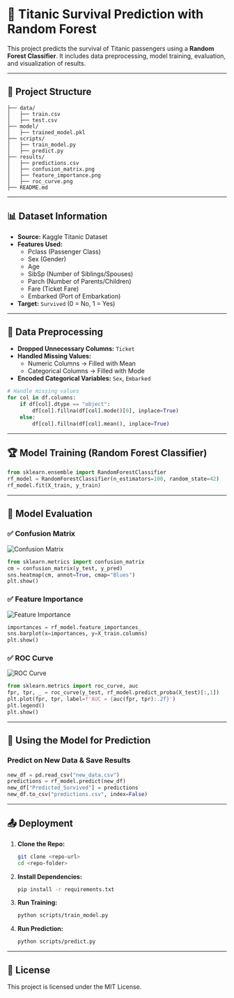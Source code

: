 # 🚀 Titanic Survival Prediction with Random Forest

This project predicts the survival of Titanic passengers using a **Random Forest Classifier**. It includes data preprocessing, model training, evaluation, and visualization of results.

---

## 📂 Project Structure
```
├── data/
│   ├── train.csv
│   ├── test.csv
├── model/
│   ├── trained_model.pkl
├── scripts/
│   ├── train_model.py
│   ├── predict.py
├── results/
│   ├── predictions.csv
│   ├── confusion_matrix.png
│   ├── feature_importance.png
│   ├── roc_curve.png
├── README.md
```

---

## 📊 Dataset Information
- **Source:** Kaggle Titanic Dataset
- **Features Used:**
  - Pclass (Passenger Class)
  - Sex (Gender)
  - Age
  - SibSp (Number of Siblings/Spouses)
  - Parch (Number of Parents/Children)
  - Fare (Ticket Fare)
  - Embarked (Port of Embarkation)
- **Target:** `Survived` (0 = No, 1 = Yes)

---

## 🔧 Data Preprocessing
- **Dropped Unnecessary Columns:** `Ticket`
- **Handled Missing Values:**
  - Numeric Columns → Filled with Mean
  - Categorical Columns → Filled with Mode
- **Encoded Categorical Variables:** `Sex`, `Embarked`

```python
# Handle missing values
for col in df.columns:
    if df[col].dtype == "object":
        df[col].fillna(df[col].mode()[0], inplace=True)
    else:
        df[col].fillna(df[col].mean(), inplace=True)
```

---

## 🏆 Model Training (Random Forest Classifier)
```python
from sklearn.ensemble import RandomForestClassifier
rf_model = RandomForestClassifier(n_estimators=100, random_state=42)
rf_model.fit(X_train, y_train)
```

---

## 🎯 Model Evaluation
### ✅ **Confusion Matrix**
![Confusion Matrix](results/confusion_matrix.png)
```python
from sklearn.metrics import confusion_matrix
cm = confusion_matrix(y_test, y_pred)
sns.heatmap(cm, annot=True, cmap="Blues")
plt.show()
```

### ✅ **Feature Importance**
![Feature Importance](results/feature_importance.png)
```python
importances = rf_model.feature_importances_
sns.barplot(x=importances, y=X_train.columns)
plt.show()
```

### ✅ **ROC Curve**
![ROC Curve](results/roc_curve.png)
```python
from sklearn.metrics import roc_curve, auc
fpr, tpr, _ = roc_curve(y_test, rf_model.predict_proba(X_test)[:,1])
plt.plot(fpr, tpr, label=f'AUC = {auc(fpr, tpr):.2f}')
plt.legend()
plt.show()
```

---

## 📌 Using the Model for Prediction
### **Predict on New Data & Save Results**
```python
new_df = pd.read_csv("new_data.csv")
predictions = rf_model.predict(new_df)
new_df["Predicted_Survived"] = predictions
new_df.to_csv("predictions.csv", index=False)
```

---

## 📤 Deployment
1. **Clone the Repo:**
   ```bash
   git clone <repo-url>
   cd <repo-folder>
   ```
2. **Install Dependencies:**
   ```bash
   pip install -r requirements.txt
   ```
3. **Run Training:**
   ```bash
   python scripts/train_model.py
   ```
4. **Run Prediction:**
   ```bash
   python scripts/predict.py
   ```

---

## 📜 License
This project is licensed under the MIT License.

